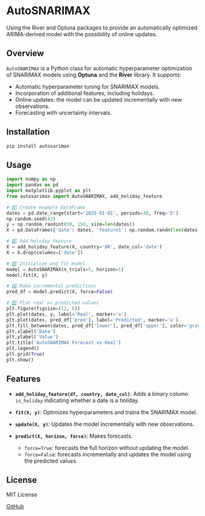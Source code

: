 # AutoSNARIMAX

Using the River and Optuna packages to provide an automatically optimized ARIMA-derived model with the possibility of online updates.

## Overview

`AutoSNARIMAX` is a Python class for automatic hyperparameter optimization of SNARIMAX models using **Optuna** and the **River** library. It supports:

- Automatic hyperparameter tuning for SNARIMAX models.
- Incorporation of additional features, including holidays.
- Online updates: the model can be updated incrementally with new observations.
- Forecasting with uncertainty intervals.

## Installation

```bash
pip install autosarimax
````

## Usage

```python
import numpy as np
import pandas as pd
import matplotlib.pyplot as plt
from autosarimax import AutoSNARIMAX, add_holiday_feature

# 1️⃣ Create example DataFrame
dates = pd.date_range(start='2025-01-01', periods=30, freq='D')
np.random.seed(42)
y = np.random.randint(50, 150, size=len(dates))
X = pd.DataFrame({'date': dates, 'feature1': np.random.randn(len(dates))})

# 2️⃣ Add holiday feature
X = add_holiday_feature(X, country='BR', date_col='date')
X = X.drop(columns=['date'])

# 3️⃣ Initialize and fit model
model = AutoSNARIMAX(n_trials=5, horizon=1)
model.fit(X, y)

# 4️⃣ Make incremental predictions
pred_df = model.predict(X, force=False)

# 5️⃣ Plot real vs predicted values
plt.figure(figsize=(12, 6))
plt.plot(dates, y, label='Real', marker='o')
plt.plot(dates, pred_df['pred'], label='Predicted', marker='x')
plt.fill_between(dates, pred_df['lower'], pred_df['upper'], color='gray', alpha=0.3, label='Uncertainty')
plt.xlabel('Date')
plt.ylabel('Value')
plt.title('AutoSNARIMAX Forecast vs Real')
plt.legend()
plt.grid(True)
plt.show()
```

## Features

* **`add_holiday_feature(df, country, date_col)`**: Adds a binary column `is_holiday` indicating whether a date is a holiday.
* **`fit(X, y)`**: Optimizes hyperparameters and trains the SNARIMAX model.
* **`update(X, y)`**: Updates the model incrementally with new observations.
* **`predict(X, horizon, force)`**: Makes forecasts.

  * `force=True`: forecasts the full horizon without updating the model.
  * `force=False`: forecasts incrementally and updates the model using the predicted values.

## License

MIT License

[GitHub](https://github.com/danttis/autosarimax)
